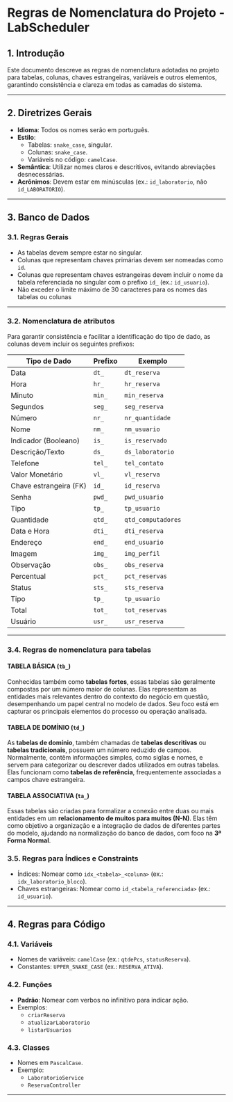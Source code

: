 # Regras de Nomenclatura do Projeto - LabScheduler

## 1. Introdução
Este documento descreve as regras de nomenclatura adotadas no projeto para tabelas, colunas, chaves estrangeiras, variáveis e outros elementos, garantindo consistência e clareza em todas as camadas do sistema.

---

## 2. Diretrizes Gerais
- **Idioma**: Todos os nomes serão em português.
- **Estilo**:
  - Tabelas: `snake_case`, singular.
  - Colunas: `snake_case`.
  - Variáveis no código: `camelCase`.
- **Semântica**: Utilizar nomes claros e descritivos, evitando abreviações desnecessárias.
- **Acrônimos**: Devem estar em minúsculas (ex.: `id_laboratorio`, não `id_LABORATORIO`).

---

## 3. Banco de Dados

### 3.1. Regras Gerais
- As tabelas devem sempre estar no singular.
- Colunas que representam chaves primárias devem ser nomeadas como `id`.
- Colunas que representam chaves estrangeiras devem incluir o nome da tabela referenciada no singular com o prefixo `id_` (ex.: `id_usuario`).
- Não exceder o limite máximo de 30 caracteres para os nomes das tabelas ou colunas

---

### 3.2. Nomenclatura de atributos
Para garantir consistência e facilitar a identificação do tipo de dado, as colunas devem incluir os seguintes prefixos:

| Tipo de Dado          | Prefixo      | Exemplo               |
|-----------------------|--------------|-----------------------|
| Data                  | `dt_`        | `dt_reserva`          |
| Hora                  | `hr_`        | `hr_reserva`          |
| Minuto                | `min_`       | `min_reserva`         |
| Segundos              | `seg_`       | `seg_reserva`         |
| Número                | `nr_`        | `nr_quantidade`       |
| Nome                  | `nm_`        | `nm_usuario`          |
| Indicador (Booleano)  | `is_`        | `is_reservado`        |
| Descrição/Texto       | `ds_`        | `ds_laboratorio`      |
| Telefone              | `tel_`       | `tel_contato`         |
| Valor Monetário       | `vl_`        | `vl_reserva`          |
| Chave estrangeira (FK)| `id_`        | `id_reserva`          |
| Senha                 | `pwd_`       | `pwd_usuario`         |
| Tipo                  | `tp_`        | `tp_usuario`          |
| Quantidade            | `qtd_`       | `qtd_computadores`    |
| Data e Hora           | `dti_`       | `dti_reserva`         |
| Endereço              | `end_`       | `end_usuario`         |
| Imagem                | `img_`       | `img_perfil`          |
| Observação            | `obs_`       | `obs_reserva`         |
| Percentual            | `pct_`       | `pct_reservas`        |
| Status                | `sts_`       | `sts_reserva`         |
| Tipo                  | `tp_`        | `tp_usuario`          |
| Total                 | `tot_`       | `tot_reservas`        |
| Usuário               | `usr_`       | `usr_reserva`         |

---

### 3.4. Regras de nomenclatura para tabelas

#### **TABELA BÁSICA (`tb_`)**
Conhecidas também como **tabelas fortes**, essas tabelas são geralmente compostas por um número maior de colunas. Elas representam as entidades mais relevantes dentro do contexto do negócio em questão, desempenhando um papel central no modelo de dados. Seu foco está em capturar os principais elementos do processo ou operação analisada.

#### **TABELA DE DOMÍNIO (`td_`)**
As **tabelas de domínio**, também chamadas de **tabelas descritivas** ou **tabelas tradicionais**, possuem um número reduzido de campos. Normalmente, contêm informações simples, como siglas e nomes, e servem para categorizar ou descrever dados utilizados em outras tabelas. Elas funcionam como **tabelas de referência**, frequentemente associadas a campos chave estrangeira.

#### **TABELA ASSOCIATIVA (`ta_`)**
Essas tabelas são criadas para formalizar a conexão entre duas ou mais entidades em um **relacionamento de muitos para muitos (N-N)**. Elas têm como objetivo a organização e a integração de dados de diferentes partes do modelo, ajudando na normalização do banco de dados, com foco na **3ª Forma Normal**.


### 3.5. Regras para Índices e Constraints
- Índices: Nomear como `idx_<tabela>_<coluna>` (ex.: `idx_laboratorio_bloco`).
- Chaves estrangeiras: Nomear como `id_<tabela_referenciada>` (ex.: `id_usuario`).

---

## 4. Regras para Código

### 4.1. Variáveis
- Nomes de variáveis: `camelCase` (ex.: `qtdePcs`, `statusReserva`).
- Constantes: `UPPER_SNAKE_CASE` (ex.: `RESERVA_ATIVA`).

### 4.2. Funções
- **Padrão**: Nomear com verbos no infinitivo para indicar ação.
- Exemplos:
  - `criarReserva`
  - `atualizarLaboratorio`
  - `listarUsuarios`

### 4.3. Classes
- Nomes em `PascalCase`.
- Exemplo:
  - `LaboratorioService`
  - `ReservaController`

---
